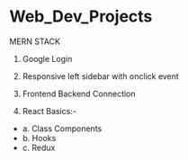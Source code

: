 # Web_Dev_Projects
MERN STACK   

1. Google Login   
2. Responsive left sidebar with onclick event   
3. Frontend Backend Connection   

4. React Basics:-
* a. Class Components   
* b. Hooks   
* c. Redux   
